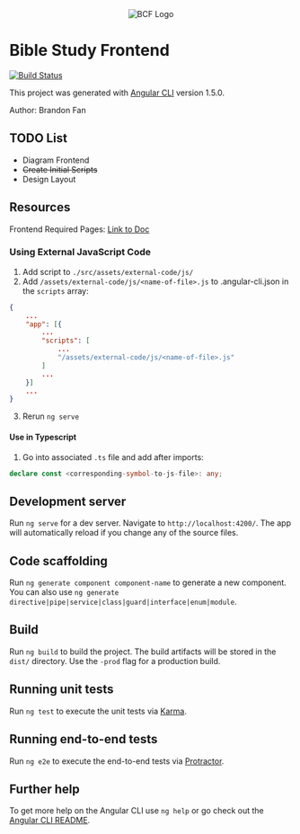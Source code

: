 <div style="display: block; text-align:center" align="center"><img alt="BCF Logo" src="http://blacksburgchristianfellowship.org/wp-content/uploads/2017/01/yellow-mobile-logo.png" /></div>

# Bible Study Frontend

[![Build Status](https://travis-ci.org/bfan1256/bible-study-application-frontend.svg?branch=master)](https://travis-ci.org/bfan1256/bible-study-application-frontend)

This project was generated with [Angular CLI](https://github.com/angular/angular-cli) version 1.5.0.

Author: Brandon Fan

## TODO List

* Diagram Frontend
* ~~Create Initial Scripts~~
* Design Layout

## Resources

Frontend Required Pages: [Link to Doc](https://docs.google.com/document/d/1a2zS7lndvH5peYs3xkRrfCH8tZHCuALKemt4sho5DVA/edit?usp=sharing)

### Using External JavaScript Code

1. Add script to `./src/assets/external-code/js/`
2. Add `/assets/external-code/js/<name-of-file>.js` to .angular-cli.json in the `scripts` array:

```json
{
    ...
    "app": [{
        ...
        "scripts": [
            ...
            "/assets/external-code/js/<name-of-file>.js"
        ]
        ...
    }]
    ...
}
```

3. Rerun `ng serve`

#### Use in Typescript

1. Go into associated `.ts` file and add after imports:

```typescript
declare const <corresponding-symbol-to-js-file>: any;
```

## Development server

Run `ng serve` for a dev server. Navigate to `http://localhost:4200/`. The app will automatically reload if you change any of the source files.

## Code scaffolding

Run `ng generate component component-name` to generate a new component. You can also use `ng generate directive|pipe|service|class|guard|interface|enum|module`.

## Build

Run `ng build` to build the project. The build artifacts will be stored in the `dist/` directory. Use the `-prod` flag for a production build.

## Running unit tests

Run `ng test` to execute the unit tests via [Karma](https://karma-runner.github.io).

## Running end-to-end tests

Run `ng e2e` to execute the end-to-end tests via [Protractor](http://www.protractortest.org/).

## Further help

To get more help on the Angular CLI use `ng help` or go check out the [Angular CLI README](https://github.com/angular/angular-cli/blob/master/README.md).

```

```
